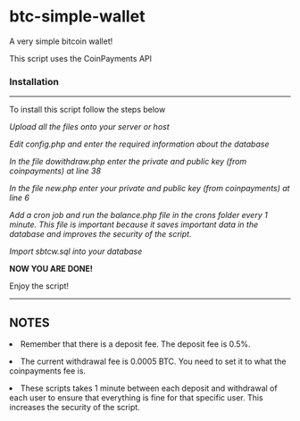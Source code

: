 # btc-simple-wallet
A very simple bitcoin wallet!
<p>This script uses the CoinPayments API</p>
<h3>Installation</h3>
<hr>
<p>To install this script follow the steps below</p>
<p><i>Upload all the files onto your server or host </i></p>
<p><i>Edit config.php and enter the required information about the database</i></p>
<p><i>In the file dowithdraw.php enter the private and public key (from coinpayments) at line 38</i></p>
<p><i>In the file new.php enter your private and public key (from coinpayments) at line 6 </i></p>
<p><i>Add a cron job and run the balance.php file in the crons folder every 1 minute. This file is important because it saves important data in the database and improves the security of the script.</i></p>
<p><i>Import sbtcw.sql into your database</i></p>
<b>NOW YOU ARE DONE!</b>
<p>Enjoy the script!</b>
<hr>
<h2>NOTES</h2>
<p><li> Remember that there is a deposit fee. The deposit fee is 0.5%.</p>
<p><li> The current withdrawal fee is 0.0005 BTC. You need to set it to what the coinpayments fee is.</p>
<p><li> These scripts takes 1 minute between each deposit and withdrawal of each user to ensure that  everything is fine for that specific user. This increases the security of the script.</p>
